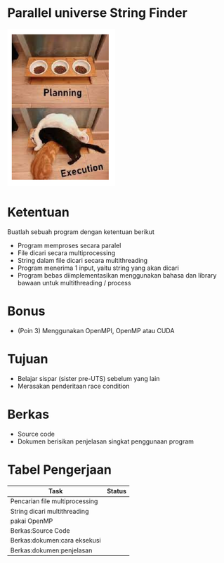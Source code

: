 # Parallel universe String Finder
![gambar](bg-pusf.PNG)

# Ketentuan
Buatlah sebuah program dengan ketentuan berikut
- Program memproses secara paralel
- File dicari secara multiprocessing
- String dalam file dicari secara multithreading
- Program menerima 1 input, yaitu string yang akan dicari
- Program bebas diimplementasikan menggunakan bahasa dan library bawaan untuk multithreading / process
# Bonus
- (Poin 3) Menggunakan OpenMPI, OpenMP atau CUDA
# Tujuan
- Belajar sispar (sister pre-UTS) sebelum yang lain
- Merasakan penderitaan race condition
# Berkas
- Source code
- Dokumen berisikan penjelasan singkat penggunaan program
# Tabel Pengerjaan
|          Task                |Status|
|------------------------------|------|
|Pencarian file multiprocessing|      |
|String dicari multithreading  |      |
|pakai OpenMP                  |      |
|Berkas:Source Code            |      |
|Berkas:dokumen:cara eksekusi  |      |
|Berkas:dokumen:penjelasan     |      |